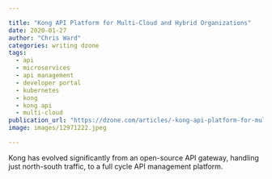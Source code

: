 ```yaml
---

title: "Kong API Platform for Multi-Cloud and Hybrid Organizations"
date: 2020-01-27
author: "Chris Ward"
categories: writing dzone
tags: 
  - api
  - microservices
  - api management
  - developer portal
  - kubernetes
  - kong
  - kong api
  - multi-cloud
publication_url: "https://dzone.com/articles/-kong-api-platform-for-multi-cloud-and-hybrid-orga"
image: images/12971222.jpeg

---
```

Kong has evolved significantly from an open-source API gateway, handling just north-south traffic, to a full cycle API management platform.

